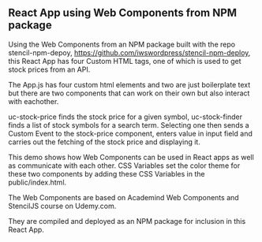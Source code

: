 

## React App using Web Components from NPM package

Using the Web Components from an NPM package built with the repo stencil-npm-depoy, https://github.com/iwswordpress/stencil-npm-deploy, this React App has four Custom HTML tags, one of which is used to get stock prices from an API.

The App.js has four custom html elements and two are just boilerplate text but there are two components that can work on their own but also interact with eachother.

uc-stock-price finds the stock price for a given symbol, uc-stock-finder finds a list of stock symbols for a search term. Selecting one then sends a Custom Event to the stock-price component, enters value in input field and carries out the fetching of the stock price and displaying it.
  
This demo shows how Web Components can be used in React apps as well as communicate with each other. CSS Variables set the color theme for these two components by adding these CSS Variables in the public/index.html.

The Web Components are based on Academind Web Components and StencilJS course on Udemy.com.

They are compiled and deployed as an NPM package for inclusion in this React App.
 
 
